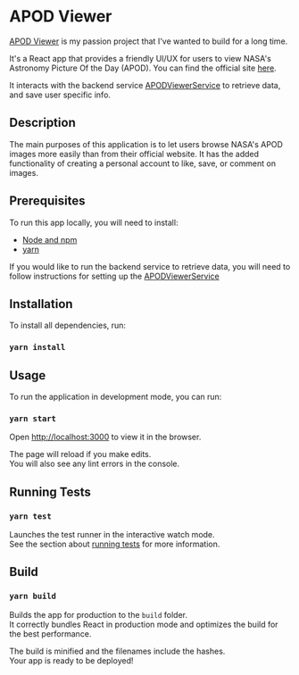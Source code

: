 # APOD Viewer

[APOD Viewer](https://apodviewer.herokuapp.com/) is my passion project that I've wanted to build for a long time.

It's a React app that provides a friendly UI/UX for users to view NASA's Astronomy Picture Of the Day (APOD). You can find the official site [here](https://apod.nasa.gov/apod/astropix.html).

It interacts with the backend service [APODViewerService](https://github.com/kkwon1/APODViewerService) to retrieve data, and save user specific info.

## Description

The main purposes of this application is to let users browse NASA's APOD images more easily than from their official website. It has the added functionality of creating a personal account to like, save, or comment on images.

## Prerequisites

To run this app locally, you will need to install:

- [Node and npm](https://nodejs.org/en/download/)
- [yarn](https://classic.yarnpkg.com/en/docs/install/#windows-stable)

If you would like to run the backend service to retrieve data, you will need to follow instructions for setting up the [APODViewerService](https://github.com/kkwon1/APODViewerService)

## Installation

To install all dependencies, run:

### `yarn install`

## Usage

To run the application in development mode, you can run:

### `yarn start`

Open [http://localhost:3000](http://localhost:3000) to view it in the browser.

The page will reload if you make edits.<br />
You will also see any lint errors in the console.

## Running Tests

### `yarn test`

Launches the test runner in the interactive watch mode.<br />
See the section about [running tests](https://facebook.github.io/create-react-app/docs/running-tests) for more information.

## Build

### `yarn build`

Builds the app for production to the `build` folder.<br />
It correctly bundles React in production mode and optimizes the build for the best performance.

The build is minified and the filenames include the hashes.<br />
Your app is ready to be deployed!

